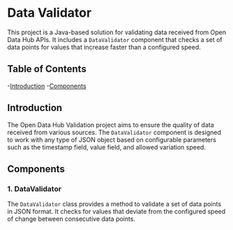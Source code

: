 # Data Validator

This project is a Java-based solution for validating data received from Open Data Hub APIs. It includes a `DataValidator` component that checks a set of data points for values that increase faster than a configured speed.

## Table of Contents
-[Introduction](#introduction)
-[Components](#components)

## Introduction
The Open Data Hub Validation project aims to ensure the quality of data received from various sources. The `DataValidator` component is designed to work with any type of JSON object based on configurable parameters such as the timestamp field, value field, and allowed variation speed.

## Components

### 1. DataValidator

The `DataValidator` class provides a method to validate a set of data points in JSON format. It checks for values that deviate from the configured speed of change between consecutive data points.
